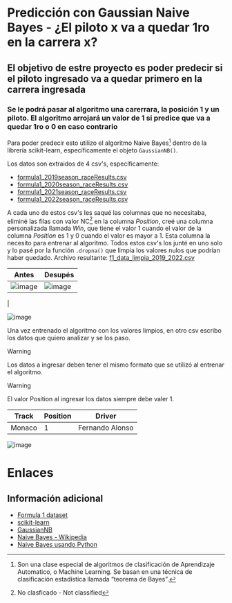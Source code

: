 # Predicción con Gaussian Naive Bayes - ¿El piloto x va a quedar 1ro en la carrera x?
## El objetivo de estre proyecto es poder predecir si el piloto ingresado va a quedar primero en la carrera ingresada
### Se le podrá pasar al algoritmo una carerrara, la posición 1 y un piloto. El algoritmo arrojará un valor de 1 si predice que va a quedar 1ro o 0 en caso contrario

Para poder predecir esto utilizo el algoritmo Naive Bayes[^1] dentro de la librería scikit-learn, específicamente el objeto `GaussianNB()`.

Los datos son extraidos de 4 csv's, específicamente:
  - [formula1_2019season_raceResults.csv](https://github.com/Lauthy02/Prediccion-con-Python/blob/d072131111a2a5135be915d4303df0eb175d3279/Ganador%20de%20la%20carrera%20-%20Bayes/csvs_f1/formula1_2019season_raceResults.csv)
  - [formula1_2020season_raceResults.csv](https://github.com/Lauthy02/Prediccion-con-Python/blob/38cce5eba96603ff1c364d9ba999471a9038b691/Ganador%20de%20la%20carrera%20-%20Bayes/csvs_f1/formula1_2020season_raceResults.csv)
  - [formula1_2021season_raceResults.csv](https://github.com/Lauthy02/Prediccion-con-Python/blob/38cce5eba96603ff1c364d9ba999471a9038b691/Ganador%20de%20la%20carrera%20-%20Bayes/csvs_f1/formula1_2021season_raceResults.csv)
  - [formula1_2022season_raceResults.csv](https://github.com/Lauthy02/Prediccion-con-Python/blob/38cce5eba96603ff1c364d9ba999471a9038b691/Ganador%20de%20la%20carrera%20-%20Bayes/csvs_f1/formula1_2022season_raceResults.csv)

A cada uno de estos csv's les saqué las columnas que no necesitaba, eliminé las filas con valor NC[^2] en la columna *Position*, creé una columna personalizada llamada *Win*, que tiene el valor 1 cuando el valor de la columna *Position* es 1 y 0 cuando el valor es mayor a 1. Esta columna la necesito para entrenar al algoritmo. 
Todos estos csv's los junté en uno solo y lo pasé por la función `.dropna()` que limpia los valores nulos que podrían haber quedado. Archivo resultante: [f1_data_limpia_2019_2022.csv](https://github.com/Lauthy02/Prediccion-con-Python/blob/38cce5eba96603ff1c364d9ba999471a9038b691/Ganador%20de%20la%20carrera%20-%20Bayes/csvs_f1_limpios/f1_data_limpia_2019_2022.csv)

| Antes | Desupés |
| --- | --- |
| ![image](https://github.com/Lauthy02/Prediccion-con-Python/assets/66260747/3bde0833-0dc4-4bac-868e-60c212d39407) | ![image](https://github.com/Lauthy02/Prediccion-con-Python/assets/66260747/85fc8072-faf1-4f3f-a204-da531978fcaf)
 |

![image](https://github.com/Lauthy02/Prediccion-con-Python/assets/66260747/491bccd0-3525-42b4-9520-66d4c0662af1)

Una vez entrenado el algoritmo con los valores limpios, en otro csv escribo los datos que quiero analizar y se los paso.

> [!WARNING]
> Los datos a ingresar deben tener el mismo formato que se utilizó al entrenar el algoritmo.

> [!WARNING]
> El valor Position al ingresar los datos siempre debe valer 1.

| Track | Position | Driver |
| --- | --- | --- |
| Monaco | 1 | Fernando Alonso |

![image](https://github.com/Lauthy02/Prediccion-con-Python/assets/66260747/877634f2-35d0-4444-9ce3-0e3a8ac19421)

# Enlaces
## Información adicional
  - [Formula 1 dataset](https://github.com/toUpperCase78/formula1-datasets)
  - [scikit-learn](https://scikit-learn.org/stable/)
  - [GaussianNB](https://scikit-learn.org/stable/modules/generated/sklearn.naive_bayes.GaussianNB.html#sklearn.naive_bayes.GaussianNB)
  - [Naive Bayes - Wikipedia](https://es.wikipedia.org/wiki/Clasificador_bayesiano_ingenuo)
  - [Naive Bayes usando Python](https://www.aprendemachinelearning.com/?s=bayes)

[^1]: Son una clase especial de algoritmos de clasificación de Aprendizaje Automatico, o Machine Learning. Se basan en una técnica de clasificación estadística llamada “teorema de Bayes”.
[^2]: No clasficado - Not classified
